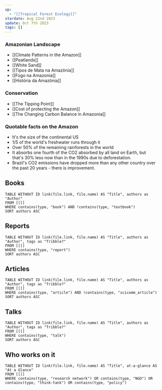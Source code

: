 ```yaml
---
up:
  - "[[Tropical Forest Ecology]]"
stardate: Aug 22nd 2023
update: Oct 7th 2023
tags: []
---
```

### Amazonian Landscape
- [[Climate Patterns in the Amazon]]
- [[Peatlands]]
- [[White Sand]]
- [[Tipos de Mata na Amazônia]]
- [[Fogo na Amazonia]]
- [[História da Amazônia]]

### Conservation
- [[The Tipping Point]]
- [[Cost of protecting the Amazon]]
- [[The Changing Carbon Balance in Amazonia]]

### Quotable facts on the Amazon
- It's the size of the continental US
- 1/5 of the world's freshwater runs through it
- Over 50% of the remaining rainforests in the world
- It absorbs one fourth of the CO2 absorbed by all land on Earth, but that's 30% less now than in the 1990s due to deforestation.
- Brazil's CO2 emissions have dropped more than any other country over the past 20 years - there is improvement.

## Books
```dataview
TABLE WITHOUT ID link(file.link, file.name) AS "Title", authors as "Author"
FROM [[]]
WHERE contains(type, "book") AND !contains(type, "textbook")
SORT authors ASC
```

## Reports
```dataview
TABLE WITHOUT ID link(file.link, file.name) AS "Title", authors as "Author", tags as "Tribble?"
FROM [[]]
WHERE contains(type, "report")
SORT authors ASC
```

## Articles
```dataview
TABLE WITHOUT ID link(file.link, file.name) AS "Title", authors as "Author", tags as "Tribble?"
FROM [[]]
WHERE contains(type, "article") AND !contains(type, "scicomm_article")
SORT authors ASC
```

## Talks
```dataview
TABLE WITHOUT ID link(file.link, file.name) AS "Title", authors as "Author", tags as "Tribble?"
FROM [[]]
WHERE contains(type, "talk")
SORT authors ASC
```

## Who works on it

```dataview
TABLE WITHOUT ID link(file.link, file.name) AS "Title", at-a-glance AS "At a Glance"
FROM [[]]
WHERE contains(type, "research network") OR contains(type, "NGO") OR contains(type, "think-tank") OR contains(type, "policy")
```


